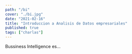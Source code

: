 ```yaml
---
path: "/bi"
cover: "./bi.jpg"
date: "2021-02-16"
title: "Introduccion a Analisis de Datos empresariales"
published: true
tags: ["charlas"]
---
```

Bussiness Intelligence es...
